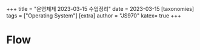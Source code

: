 +++
title = "운영체제 2023-03-15 수업정리"
date = 2023-03-15
[taxonomies]
tags = ["Operating System"]
[extra]
author = "JS970"
katex= true
+++
# Flow